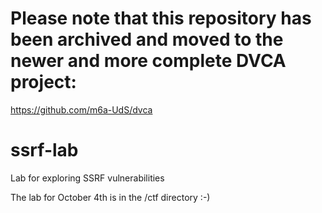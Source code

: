 # Please note that this repository has been archived and moved to the newer and more complete DVCA project:
https://github.com/m6a-UdS/dvca

# ssrf-lab
Lab for exploring SSRF vulnerabilities

The lab for October 4th is in the /ctf directory :-)
